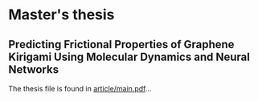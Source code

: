 # Master's thesis
## Predicting Frictional Properties of Graphene Kirigami Using Molecular Dynamics and Neural Networks

The thesis file is found in [article/main.pdf](article/main.pdf)...